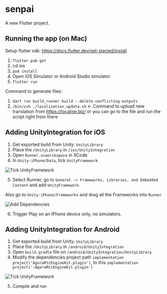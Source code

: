 # senpai

A new Flutter project.

## Running the app (on Mac)

Setup flutter sdk: https://docs.flutter.dev/get-started/install

1. `flutter pub get`
2.  cd ios
3.  `pod install`
4.  Open iOS Simulator or Android Studio simulator
5.  `flutter run`

Command to generate files: 

1. `dart run build_runner build --delete-conflicting-outputs`
2. `/bin/zsh ./localization_update.sh` <- Command to upload new translation from 
https://localise.biz/ or you can go to the file and run the script right from there


## Adding UnityIntegration for iOS

1. Get exported build from Unity: `UnityLibrary`
2. Place the `/UnityLibrary` in `/ios/UnityIntegration`
3. Open `Runner.xcworskspace` in XCode
4. In `Unity-iPhone/Data`, tick `UnityFramework`

![Tick UnityFramework](https://i.imgur.com/7FGyA1L.png)

5. Select Runner, go to `General -> Frameworks, Libraries, and Embedded Content` and add `UnityFramework`.

Also go to `Unity-iPhone/Frameworks` and drag all the Frameworks into `Runner`

![Add Dependencies](https://i.imgur.com/PglH5Pe.png)

6. Trigger Play on an iPhone device only, no simulators.

## Adding UnityIntegration for Android

1. Get exported build from Unity: `UnityLibrary`
2. Place the `/UnityLibrary` in `/android/UnityIntegration`
3. Open `build.gradle` file on  `/android/UnityIntegration/UnityLibrary`
4. Modify the dependencies project path `implementation project('AgoraRtcEngineKit.plugin')`, to this `implementation project(':AgoraRtcEngineKit.plugin')`

![Tick UnityFramework](https://imgur.com/a/UBLWIgr)

5. Compile and run